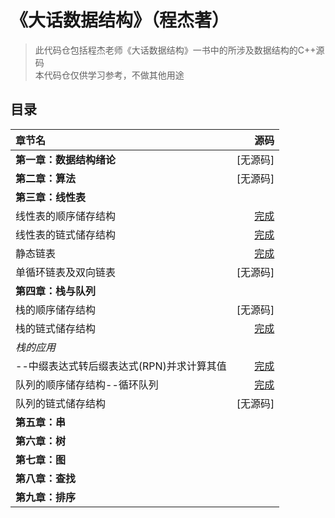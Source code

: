 # 《大话数据结构》（程杰著）

>此代码仓包括程杰老师《大话数据结构》一书中的所涉及数据结构的C++源码  
>本代码仓仅供学习参考，不做其他用途

## 目录

|章节名|源码|
|:----|----:|
|**第一章：数据结构绪论**|[无源码]|
|**第二章：算法**|[无源码]|
|**第三章：线性表**||
|线性表的顺序储存结构|[完成](https://github.com/Mer1997/Dialogue-with-data-structure/blob/master/第三章%EF%BC%9A线性表/SqList.cpp)|
|线性表的链式储存结构|[完成](https://github.com/Mer1997/Dialogue-with-data-structure/blob/master/第三章%EF%BC%9A线性表/LinkList.cpp)|
|静态链表|[完成](https://github.com/Mer1997/Dialogue-with-data-structure/blob/master/第三章%EF%BC%9A线性表/StaticLinkList.cpp)|
|单循环链表及双向链表|[无源码]|
|**第四章：栈与队列**||
|栈的顺序储存结构|[无源码]|
|栈的链式储存结构|[完成](https://github.com/Mer1997/Dialogue-with-data-structure/blob/master/第四章%EF%BC%9A栈与队列/LinkStack.cpp)|
|*栈的应用*||
|--中缀表达式转后缀表达式(RPN)并求计算其值|[完成](https://github.com/Mer1997/Dialogue-with-data-structure/tree/master/第四章%EF%BC%9A栈与队列/中缀表达式转RPN并计算)|
|队列的顺序储存结构--循环队列|[完成]()|
|队列的链式储存结构|[无源码]|
|**第五章：串**||
|**第六章：树**||
|**第七章：图**||
|**第八章：查找**||
|**第九章：排序**||